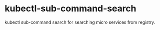 # kubectl-sub-command-search
kubectl sub-command search for searching micro services from registry.
